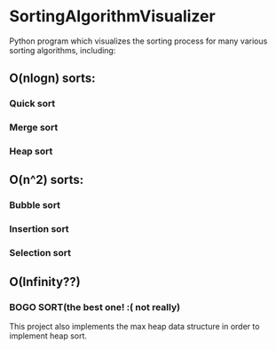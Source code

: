 # SortingAlgorithmVisualizer
Python program which visualizes the sorting process for many various sorting algorithms, including:
<h2>O(nlogn) sorts:</h2>
<p><h3>Quick sort</h3></p>
<p><h3>Merge sort</h3></p>
<p><h3>Heap sort</h3></p>
<h2>O(n^2) sorts:</h2>
<p><h3>Bubble sort</h3></p>
<p><h3>Insertion sort</h3></p>
<p><h3>Selection sort</h3></p>
<h2>O(Infinity??)</h2>
<p><h3>BOGO SORT(the best one! :( not really)</h3></P>

This project also implements the max heap data structure in order to implement heap sort.

